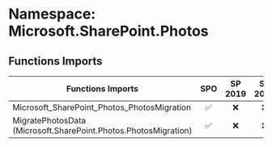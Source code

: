 # Namespace: Microsoft.SharePoint.Photos

## Functions Imports

Functions Imports | SPO | SP 2019 | SP 2016 | SP 2013
----------|:---:|:-------:|:-------:|:-------:
Microsoft_SharePoint_Photos_PhotosMigration | ✅ | ❌ | ❌ | ❌
MigratePhotosData (Microsoft.SharePoint.Photos.PhotosMigration) | ✅ | ❌ | ❌ | ❌